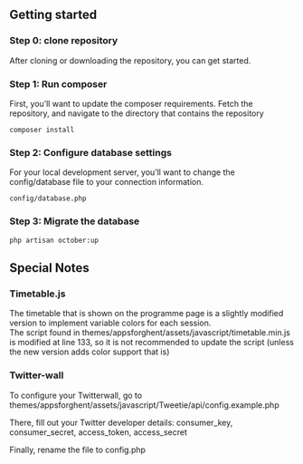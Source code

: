 ## Getting started

### Step 0: clone repository

After cloning or downloading the repository, you can get started. 

### Step 1: Run composer

First, you’ll want to update the composer requirements. Fetch the repository, and navigate to the directory that contains the repository

`composer install`

### Step 2: Configure database settings

For your local development server, you’ll want to change the config/database file to your connection information.

`config/database.php`

### Step 3: Migrate the database

`php artisan october:up`

## Special Notes

### Timetable.js

The timetable that is shown on the programme page is a slightly modified version to implement variable colors for each session.  
The script found in themes/appsforghent/assets/javascript/timetable.min.js is modified at line 133, so it is not recommended to update the script (unless the new version adds color support that is)  

### Twitter-wall

To configure your Twitterwall, go to themes/appsforghent/assets/javascript/Tweetie/api/config.example.php

There, fill out your Twitter developer details: consumer_key, consumer_secret, access_token, access_secret

Finally, rename the file to config.php